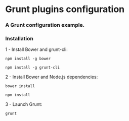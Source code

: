 Grunt plugins configuration
===========================

### A Grunt configuration example.

### Installation

1 - Install Bower and grunt-cli:

```
npm install -g bower
```

```
npm install -g grunt-cli
```

2 - Install Bower and Node.js dependencies:

```
bower install
```

```
npm install
```

3 - Launch Grunt:

```
grunt
```
